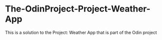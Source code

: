 # The-OdinProject-Project-Weather-App
This is a solution to the Project: Weather App that is part of the Odin project

